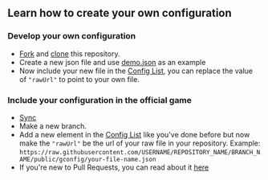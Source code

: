 ## Learn how to create your own configuration


### Develop your own configuration
* [Fork](https://github.com/MyzBai/TinkerersSubject/fork) and [clone](https://docs.github.com/en/repositories/creating-and-managing-repositories/cloning-a-repository) this repository.
* Create a new json file and use [demo.json](gconfig/demo.json) as an example
* Now include your new file in the [Config List](gconfig/configList.json), you can replace the value of `"rawUrl"` to point to your own file.


### Include your configuration in the official game
* [Sync](https://docs.github.com/en/pull-requests/collaborating-with-pull-requests/working-with-forks/syncing-a-fork)
* Make a new branch.
* Add a new element in the [Config List](gconfig/configList.json) like you've done before but now make the `"rawUrl"` be the url of your raw file in your repository.
Example: `https://raw.githubusercontent.com/USERNAME/REPOSITORY_NAME/BRANCH_NAME/public/gconfig/your-file-name.json`
* If you're new to Pull Requests, you can read about it [here](https://docs.github.com/en/pull-requests/collaborating-with-pull-requests/proposing-changes-to-your-work-with-pull-requests/about-pull-requests)
